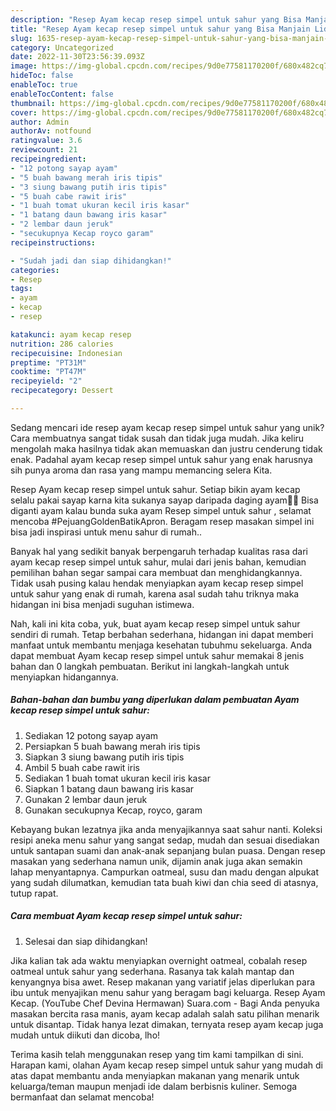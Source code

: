 ```yaml
---
description: "Resep Ayam kecap resep simpel untuk sahur yang Bisa Manjain Lidah"
title: "Resep Ayam kecap resep simpel untuk sahur yang Bisa Manjain Lidah"
slug: 1635-resep-ayam-kecap-resep-simpel-untuk-sahur-yang-bisa-manjain-lidah
category: Uncategorized
date: 2022-11-30T23:56:39.093Z
image: https://img-global.cpcdn.com/recipes/9d0e77581170200f/680x482cq70/ayam-kecap-resep-simpel-untuk-sahur-foto-resep-utama.jpg
hideToc: false
enableToc: true
enableTocContent: false
thumbnail: https://img-global.cpcdn.com/recipes/9d0e77581170200f/680x482cq70/ayam-kecap-resep-simpel-untuk-sahur-foto-resep-utama.jpg
cover: https://img-global.cpcdn.com/recipes/9d0e77581170200f/680x482cq70/ayam-kecap-resep-simpel-untuk-sahur-foto-resep-utama.jpg
author: Admin
authorAv: notfound
ratingvalue: 3.6
reviewcount: 21
recipeingredient:
- "12 potong sayap ayam"
- "5 buah bawang merah iris tipis"
- "3 siung bawang putih iris tipis"
- "5 buah cabe rawit iris"
- "1 buah tomat ukuran kecil iris kasar"
- "1 batang daun bawang iris kasar"
- "2 lembar daun jeruk"
- "secukupnya Kecap royco garam"
recipeinstructions:

- "Sudah jadi dan siap dihidangkan!"
categories:
- Resep
tags:
- ayam
- kecap
- resep

katakunci: ayam kecap resep 
nutrition: 286 calories
recipecuisine: Indonesian
preptime: "PT31M"
cooktime: "PT47M"
recipeyield: "2"
recipecategory: Dessert

---
```





Sedang mencari ide resep ayam kecap resep simpel untuk sahur yang unik? Cara membuatnya sangat tidak susah dan tidak juga mudah. Jika keliru mengolah maka hasilnya tidak akan memuaskan dan justru cenderung tidak enak. Padahal ayam kecap resep simpel untuk sahur yang enak harusnya sih punya aroma dan rasa yang mampu memancing selera Kita.





Resep Ayam kecap resep simpel untuk sahur. Setiap bikin ayam kecap selalu pakai sayap karna kita sukanya sayap daripada daging ayam🤭😃 Bisa diganti ayam kalau bunda suka ayam Resep simpel untuk sahur , selamat mencoba #PejuangGoldenBatikApron. Beragam resep masakan simpel ini bisa jadi inspirasi untuk menu sahur di rumah..

Banyak hal yang sedikit banyak berpengaruh terhadap kualitas rasa dari ayam kecap resep simpel untuk sahur, mulai dari jenis bahan, kemudian pemilihan bahan segar sampai cara membuat dan menghidangkannya. Tidak usah pusing kalau hendak menyiapkan ayam kecap resep simpel untuk sahur yang enak di rumah, karena asal sudah tahu triknya maka hidangan ini bisa menjadi suguhan istimewa.






Nah, kali ini kita coba, yuk, buat ayam kecap resep simpel untuk sahur sendiri di rumah. Tetap berbahan sederhana, hidangan ini dapat memberi manfaat untuk membantu menjaga kesehatan tubuhmu sekeluarga. Anda dapat membuat Ayam kecap resep simpel untuk sahur memakai 8 jenis bahan dan 0 langkah pembuatan. Berikut ini langkah-langkah untuk menyiapkan hidangannya.

<!--inarticleads1-->

##### Bahan-bahan dan bumbu yang diperlukan dalam pembuatan Ayam kecap resep simpel untuk sahur:

1. Sediakan 12 potong sayap ayam
1. Persiapkan 5 buah bawang merah iris tipis
1. Siapkan 3 siung bawang putih iris tipis
1. Ambil 5 buah cabe rawit iris
1. Sediakan 1 buah tomat ukuran kecil iris kasar
1. Siapkan 1 batang daun bawang iris kasar
1. Gunakan 2 lembar daun jeruk
1. Gunakan secukupnya Kecap, royco, garam


Kebayang bukan lezatnya jika anda menyajikannya saat sahur nanti. Koleksi resipi aneka menu sahur yang sangat sedap, mudah dan sesuai disediakan untuk santapan suami dan anak-anak sepanjang bulan puasa. Dengan resep masakan yang sederhana namun unik, dijamin anak juga akan semakin lahap menyantapnya. Campurkan oatmeal, susu dan madu dengan alpukat yang sudah dilumatkan, kemudian tata buah kiwi dan chia seed di atasnya, tutup rapat. 

<!--inarticleads2-->

##### Cara membuat Ayam kecap resep simpel untuk sahur:


1. Selesai dan siap dihidangkan!

Jika kalian tak ada waktu menyiapkan overnight oatmeal, cobalah resep oatmeal untuk sahur yang sederhana. Rasanya tak kalah mantap dan kenyangnya bisa awet. Resep makanan yang variatif jelas diperlukan para ibu untuk menyajikan menu sahur yang beragam bagi keluarga. Resep Ayam Kecap. (YouTube Chef Devina Hermawan) Suara.com - Bagi Anda penyuka masakan bercita rasa manis, ayam kecap adalah salah satu pilihan menarik untuk disantap. Tidak hanya lezat dimakan, ternyata resep ayam kecap juga mudah untuk diikuti dan dicoba, lho! 

Terima kasih telah menggunakan resep yang tim kami tampilkan di sini. Harapan kami, olahan Ayam kecap resep simpel untuk sahur yang mudah di atas dapat membantu anda menyiapkan makanan yang menarik untuk keluarga/teman maupun menjadi ide dalam berbisnis kuliner. Semoga bermanfaat dan selamat mencoba!
